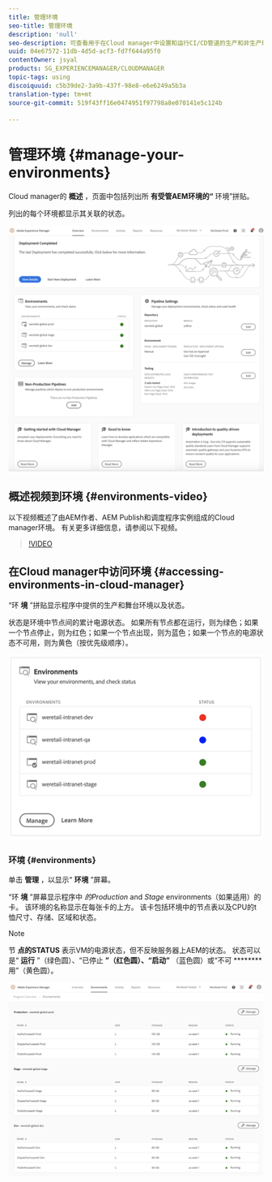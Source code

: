 ```yaml
---
title: 管理环境
seo-title: 管理环境
description: 'null'
seo-description: 可查看用于在Cloud manager中设置和运行CI/CD管道的生产和非生产环境列表。
uuid: 04e67572-11db-4d5d-acf3-fd7f644a95f0
contentOwner: jsyal
products: SG_EXPERIENCEMANAGER/CLOUDMANAGER
topic-tags: using
discoiquuid: c5b39de2-3a9b-437f-98e8-e6e6249a5b3a
translation-type: tm+mt
source-git-commit: 519f43ff16e0474951f97798a8e070141e5c124b

---
```



# 管理环境 {#manage-your-environments}

Cloud manager的 **概述** ，页面中包括列出所 **有受管AEM环境的“** 环境”拼贴。

列出的每个环境都显示其关联的状态。

![](assets/Manage_Environments1.png)

## 概述视频到环境 {#environments-video}

以下视频概述了由AEM作者、AEM Publish和调度程序实例组成的Cloud manager环境。
有关更多详细信息，请参阅以下视频。

>[!VIDEO](https://video.tv.adobe.com/v/26318/?captions=chi_hans)

## 在Cloud manager中访问环境 {#accessing-environments-in-cloud-manager}

“环 **境** ”拼贴显示程序中提供的生产和舞台环境以及状态。

状态是环境中节点间的累计电源状态。 如果所有节点都在运行，则为绿色；如果一个节点停止，则为红色；如果一个节点出现，则为蓝色；如果一个节点的电源状态不可用，则为黄色（按优先级顺序）。

![](assets/manage_environments-screen2.png)

### 环境 {#environments}

单击 **管理** ，以显示“ **环境** ”屏幕。

“环 **境** ”屏幕显示程序中 *的Production* and *Stage* environments（如果适用）的卡。 该环境的名称显示在每张卡的上方。 该卡包括环境中的节点表以及CPU的t恤尺寸、存储、区域和状态。

>[!NOTE]
>
>节 **点的STATUS** 表示VM的电源状态，但不反映服务器上AEM的状态。 状态可以是“ **运行** ”（绿色圆）、“已停止 **”（红色圆）、“启动”** （蓝色圆）或“不可 ******** 用”（黄色圆）。

![](assets/Manage_Environments2.png)
